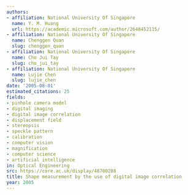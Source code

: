 ```yaml
---
authors:
- affiliation: National University Of Singapore
  name: Y. M. Huang
  url: https://academic.microsoft.com/author/2648452115/
- affiliation: National University Of Singapore
  name: Chenggen Quan
  slug: chenggen_quan
- affiliation: National University Of Singapore
  name: Cho Jui Tay
  slug: cho_jui_tay
- affiliation: National University Of Singapore
  name: Lujie Chen
  slug: lujie_chen
date: '2005-08-01'
estimated_citations: 25
fields:
- pinhole camera model
- digital imaging
- digital image correlation
- displacement field
- stereopsis
- speckle pattern
- calibration
- computer vision
- magnification
- computer science
- artificial intelligence
in: Optical Engineering
src: https://core.ac.uk/display/48700288
title: Shape measurement by the use of digital image correlation
year: 2005
---
```

